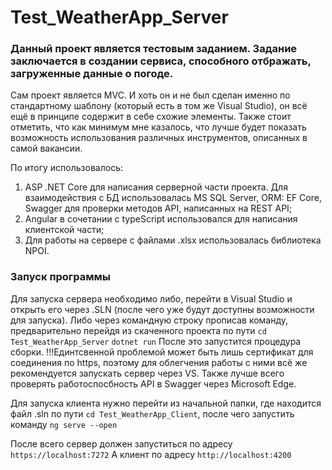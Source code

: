 # Test_WeatherApp_Server

### Данный проект является тестовым заданием. Задание заключается в создании сервиса, способного отбражать, загруженные данные о погоде.

Сам проект является MVC. И хоть он и не был сделан именно по стандартному шаблону (который есть в том же Visual Studio), он всё ещё в принципе содержит в себе схожие элементы.
Также стоит отметить, что как минимум мне казалось, что лучше будет показать возможность использования различных инструментов, описанных в самой вакансии.

По итогу использовалось:
1. ASP .NET Core для написания серверной части проекта. Для взаимодействия с БД использовалась MS SQL Server, ORM: EF Core, Swagger для проверки методов API, написанных на REST API;
2. Angular в сочетании с typeScript использовался для написания клиентской части;
3. Для работы на сервере с файлами .xlsx использовалась библиотека NPOI.

### Запуск программы
Для запуска сервера необходимо либо, перейти в Visual Studio и открыть его через .SLN (после чего уже будут доступны возможности для запуска).
Либо через командную строку прописав команду, предварительно перейдя из скаченного проекта по пути ```cd Test_WeatherApp_Server``` 
```dotnet run```
После это запустится процедура сборки.
!!!Единтсвенной проблемой может быть лишь сертификат для соединения по https, поэтому для облегчения работы с ними всё же рекомендуется запускать сервер через VS.
Также лучше всего проверять работоспосбность API в Swagger через Microsoft Edge.

Для запуска клиента нужно перейти из начальной папки, где находится файл .sln по пути ```cd Test_WeatherApp_Client```, после чего запустить команду
```ng serve --open```

После всего сервер должен запуститься по адресу
```https://localhost:7272```
А клиент по адресу
```http://localhost:4200```
